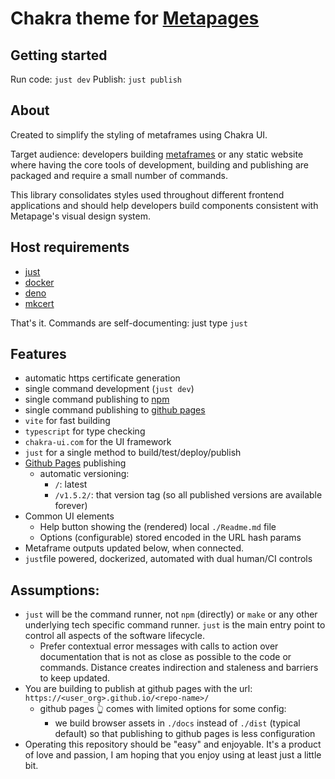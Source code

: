 # Chakra theme for [Metapages](https://metapage.io/)

## Getting started

Run code: `just dev`
Publish: `just publish`

## About

Created to simplify the styling of metaframes using Chakra UI.

Target audience: developers building [metaframes](https://metapage.io/) or any static website where having the core tools of development, building and publishing are packaged and require a small number of commands.

This library consolidates styles used throughout different frontend applications and should help developers build components consistent with Metapage's visual design system.

## Host requirements

- [just](https://github.com/casey/just)
- [docker](https://docs.docker.com/get-started/)
- [deno](https://deno.land/manual/getting_started/installation)
- [mkcert](https://github.com/FiloSottile/mkcert#installation)

That's it. Commands are self-documenting: just type `just`

## Features

- automatic https certificate generation
- single command development (`just dev`)
- single command publishing to [npm](https://www.npmjs.com/)
- single command publishing to [github pages](https://pages.github.com/)
- `vite` for fast building
- `typescript` for type checking
- `chakra-ui.com` for the UI framework
- `just` for a single method to build/test/deploy/publish
- [Github Pages](https://pages.github.com/) publishing
  - automatic versioning:
    - `/`: latest
    - `/v1.5.2/`: that version tag (so all published versions are available forever)
- Common UI elements
  - Help button showing the (rendered) local `./Readme.md` file
  - Options (configurable) stored encoded in the URL hash params
- Metaframe outputs updated below, when connected.
- `just`file powered, dockerized, automated with dual human/CI controls

## Assumptions:

- `just` will be the command runner, not `npm` (directly) or `make` or any other underlying tech specific command runner. `just` is the main entry point to control all aspects of the software lifecycle.
  - Prefer contextual error messages with calls to action over documentation that is not as close as possible to the code or commands. Distance creates indirection and staleness and barriers to keep updated.
- You are building to publish at github pages with the url: `https://<user_org>.github.io/<repo-name>/`
  - github pages 👆 comes with limited options for some config:
    - we build browser assets in `./docs` instead of `./dist` (typical default) so that publishing to github pages is less configuration
- Operating this repository should be "easy" and enjoyable. It's a product of love and passion, I am hoping that you enjoy using at least just a little bit.
